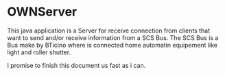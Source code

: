 OWNServer
==========

This java application is a Server for receive connection from clients that want to
send and/or receive information from a SCS Bus. The SCS Bus is a Bus make by
BTicino where is connected home automatin equipement like light and roller shutter.

I promise to finish this document us fast as i can.
